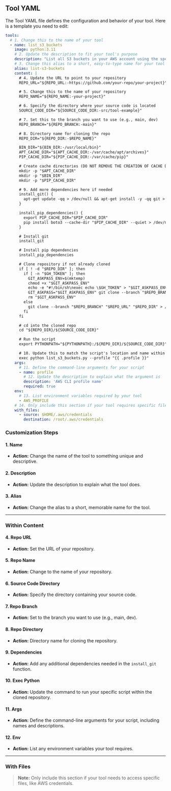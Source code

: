 ## Tool YAML

The Tool YAML file defines the configuration and behavior of your tool. Here is a template you need to edit:

```yaml
tools:
  # 1. Change this to the name of your tool   
  - name: list_s3_buckets
    image: python:3.11
    # 2. Update the description to fit your tool's purpose
    description: "List all S3 buckets in your AWS account using the specified AWS CLI profile."
    # 3. Change this alias to a short, easy-to-type name for your tool
    alias: list-s3-buckets
    content: |
      # 4. Update the URL to point to your repository
      REPO_URL="${REPO_URL:-https://github.com/your-repo/your-project}"

      # 5. Change this to the name of your repository
      REPO_NAME="${REPO_NAME:-your-project}"

      # 6. Specify the directory where your source code is located
      SOURCE_CODE_DIR="${SOURCE_CODE_DIR:-src/tool-example}"

      # 7. Set this to the branch you want to use (e.g., main, dev)
      REPO_BRANCH="${REPO_BRANCH:-main}"

      # 8. Directory name for cloning the repo
      REPO_DIR="${REPO_DIR:-$REPO_NAME}"

      BIN_DIR="${BIN_DIR:-/usr/local/bin}"
      APT_CACHE_DIR="${APT_CACHE_DIR:-/var/cache/apt/archives}"
      PIP_CACHE_DIR="${PIP_CACHE_DIR:-/var/cache/pip}"

      # Create cache directories (DO NOT REMOVE THE CREATION OF CACHE DIRECTORIES)
      mkdir -p "$APT_CACHE_DIR"
      mkdir -p "$BIN_DIR"
      mkdir -p "$PIP_CACHE_DIR"

      # 9. Add more dependencies here if needed
      install_git() {
        apt-get update -qq > /dev/null && apt-get install -y -qq git > /dev/null
      }

      install_pip_dependencies() {
        export PIP_CACHE_DIR="$PIP_CACHE_DIR"
        pip install boto3 --cache-dir "$PIP_CACHE_DIR" --quiet > /dev/null
      }

      # Install git
      install_git

      # Install pip dependencies
      install_pip_dependencies

      # Clone repository if not already cloned
      if [ ! -d "$REPO_DIR" ]; then
        if [ -n "$GH_TOKEN" ]; then
          GIT_ASKPASS_ENV=$(mktemp)
          chmod +x "$GIT_ASKPASS_ENV"
          echo -e "#!/bin/sh\nexec echo \$GH_TOKEN" > "$GIT_ASKPASS_ENV"
          GIT_ASKPASS="$GIT_ASKPASS_ENV" git clone --branch "$REPO_BRANCH" "https://$GH_TOKEN@$(echo $REPO_URL | sed 's|https://||')" "$REPO_DIR" > /dev/null
          rm "$GIT_ASKPASS_ENV"
        else
          git clone --branch "$REPO_BRANCH" "$REPO_URL" "$REPO_DIR" > /dev/null
        fi
      fi

      # cd into the cloned repo
      cd "${REPO_DIR}/${SOURCE_CODE_DIR}"

      # Run the script
      export PYTHONPATH="${PYTHONPATH}:/${REPO_DIR}/${SOURCE_CODE_DIR}"

      # 10. Update this to match the script's location and name within your repository
      exec python list_s3_buckets.py --profile "{{ .profile }}"
    args:
      # 11. Define the command-line arguments for your script
      - name: profile
        # 12. Update the description to explain what the argument is
        description: 'AWS CLI profile name'
        required: true
    env:
      # 13. List environment variables required by your tool
      - AWS_PROFILE
    # 14. Only include this section if your tool requires specific files, such as AWS credentials
    with_files:
      - source: $HOME/.aws/credentials
        destination: /root/.aws/credentials
```

### Customization Steps

#### 1. **Name**
   - **Action:** Change the name of the tool to something unique and descriptive.

#### 2. **Description**
   - **Action:** Update the description to explain what the tool does.

#### 3. **Alias**
   - **Action:** Change the alias to a short, memorable name for the tool.

---

### Within Content

#### 4. **Repo URL**
   - **Action:** Set the URL of your repository.

#### 5. **Repo Name**
   - **Action:** Change to the name of your repository.

#### 6. **Source Code Directory**
   - **Action:** Specify the directory containing your source code.

#### 7. **Repo Branch**
   - **Action:** Set to the branch you want to use (e.g., main, dev).

#### 8. **Repo Directory**
   - **Action:** Directory name for cloning the repository.

#### 9. **Dependencies**
   - **Action:** Add any additional dependencies needed in the `install_git` function.

#### 10. **Exec Python**
   - **Action:** Update the command to run your specific script within the cloned repository.

#### 11. **Args**
   - **Action:** Define the command-line arguments for your script, including names and descriptions.

#### 12. **Env**
   - **Action:** List any environment variables your tool requires.

---

### With Files

> **Note:** Only include this section if your tool needs to access specific files, like AWS credentials.
